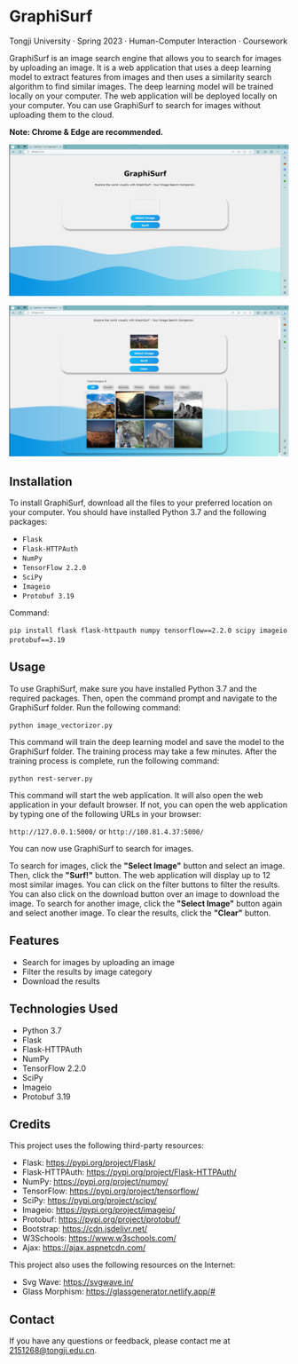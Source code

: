 
# GraphiSurf

Tongji University · Spring 2023 · Human-Computer Interaction · Coursework

GraphiSurf is an image search engine that allows you to search for images by uploading an image. It is a web application that uses a deep learning model to extract features from images and then uses a similarity search algorithm to find similar images. The deep learning model will be trained locally on your computer. The web application will be deployed locally on your computer. You can use GraphiSurf to search for images without uploading them to the cloud.

**Note: Chrome & Edge are recommended.**

![Overview1](static/images/overview1.jpg)

![Overview2](static/images/overview2.jpg)

## Installation

To install GraphiSurf, download all the files to your preferred location on your computer. You should have installed Python 3.7 and the following packages:

- `Flask`
- `Flask-HTTPAuth`
- `NumPy`
- `TensorFlow 2.2.0`
- `SciPy`
- `Imageio`
- `Protobuf 3.19`

Command:

```pip install flask flask-httpauth numpy tensorflow==2.2.0 scipy imageio protobuf==3.19```

## Usage

To use GraphiSurf, make sure you have installed Python 3.7 and the required packages. Then, open the command prompt and navigate to the GraphiSurf folder. Run the following command:

```python image_vectorizor.py```

This command will train the deep learning model and save the model to the GraphiSurf folder. The training process may take a few minutes. After the training process is complete, run the following command:

```python rest-server.py```

This command will start the web application. It will also open the web application in your default browser. If not, you can open the web application by typing one of the following URLs in your browser:

```http://127.0.0.1:5000/``` or ```http://100.81.4.37:5000/```

You can now use GraphiSurf to search for images.

To search for images, click the **"Select Image"** button and select an image. Then, click the **"Surf!"** button. The web application will display up to 12 most similar images. You can click on the filter buttons to filter the results. You can also click on the download button over an image to download the image. To search for another image, click the **"Select Image"** button again and select another image. To clear the results, click the **"Clear"** button.

## Features

- Search for images by uploading an image
- Filter the results by image category
- Download the results

## Technologies Used

- Python 3.7
- Flask
- Flask-HTTPAuth
- NumPy
- TensorFlow 2.2.0
- SciPy
- Imageio
- Protobuf 3.19

## Credits

This project uses the following third-party resources:

- Flask: <https://pypi.org/project/Flask/>
- Flask-HTTPAuth: <https://pypi.org/project/Flask-HTTPAuth/>
- NumPy: <https://pypi.org/project/numpy/>
- TensorFlow: <https://pypi.org/project/tensorflow/>
- SciPy: <https://pypi.org/project/scipy/>
- Imageio: <https://pypi.org/project/imageio/>
- Protobuf: <https://pypi.org/project/protobuf/>
- Bootstrap: <https://cdn.jsdelivr.net/>
- W3Schools: <https://www.w3schools.com/>
- Ajax: <https://ajax.aspnetcdn.com/>

This project also uses the following resources on the Internet:

- Svg Wave: <https://svgwave.in/>
- Glass Morphism: <https://glassgenerator.netlify.app/#>

## Contact

If you have any questions or feedback, please contact me at <2151268@tongji.edu.cn>.
